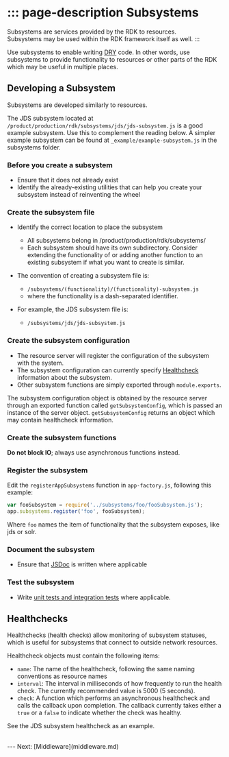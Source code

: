 ::: page-description
Subsystems
==========

Subsystems are services provided by the RDK to resources.  
Subsystems may be used within the RDK framework itself as well.
:::

Use subsystems to enable writing [DRY](http://en.wikipedia.org/wiki/Don%27t_repeat_yourself) code. In other words, use subsystems to provide functionality to resources or other parts of the RDK which may be useful in multiple places.

## Developing a Subsystem
Subsystems are developed similarly to resources.

The JDS subsystem located at `/product/production/rdk/subsystems/jds/jds-subsystem.js` is a good example subsystem. Use this to complement the reading below.
A simpler example subsystem can be found at `_example/example-subsystem.js` in the subsystems folder.

### Before you create a subsystem
 * Ensure that it does not already exist
 * Identify the already-existing utilities that can help you create your subsystem instead of reinventing the wheel

### Create the subsystem file
 * Identify the correct location to place the subsystem
    * All subsystems belong in /product/production/rdk/subsystems/
    * Each subsystem should have its own subdirectory. Consider extending the functionality of or adding another function to an existing subsystem if what you want to create is similar.

 * The convention of creating a subsystem file is:
    * `/subsystems/(functionality)/(functionality)-subsystem.js`
    * where the functionality is a dash-separated identifier.  
 * For example, the JDS subsystem file is:
    * `/subsystems/jds/jds-subsystem.js`

### Create the subsystem configuration
 * The resource server will register the configuration of the subsystem with the system.
 * The subsystem configuration can currently specify [Healthcheck](#Healthchecks) information about the subsystem.
 * Other subsystem functions are simply exported through `module.exports`.

The subsystem configuration object is obtained by the resource server through an exported function called `getSubsystemConfig`, which is passed an instance of the server object. `getSubsystemConfig` returns an object which may contain healthcheck information.

### Create the subsystem functions
**Do not block IO**; always use asynchronous functions instead.

### Register the subsystem
Edit the `registerAppSubsystems` function in `app-factory.js`, following this example:
```JavaScript
var fooSubsystem = require('../subsystems/foo/fooSubsystem.js');
app.subsystems.register('foo', fooSubsystem);
```
Where `foo` names the item of functionality that the subsystem exposes, like jds or solr.

### Document the subsystem
 * Ensure that [JSDoc](style-guide.md#JSDoc-Guidelines) is written where applicable

### Test the subsystem
 * Write [unit tests and integration tests](testing.md) where applicable.

## Healthchecks
Healthchecks (health checks) allow monitoring of subsystem statuses, which is useful for subsystems that connect to outside network resources.

Healthcheck objects must contain the following items:
 * `name`: The name of the healthcheck, following the same naming conventions as resource names
 * `interval`: The interval in milliseconds of how frequently to run the health check. The currently recommended value is 5000 (5 seconds).
 * `check`: A function which performs an asynchronous healthcheck and calls the callback upon completion. The callback currently takes either a `true` or a `false` to indicate whether the check was healthy.

See the JDS subsystem healthcheck as an example.

<br />
---
Next: [Middleware](middleware.md)
